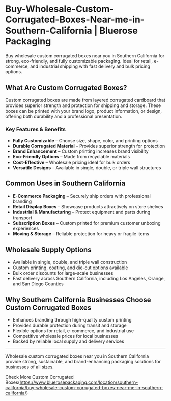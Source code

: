 # Buy-Wholesale-Custom-Corrugated-Boxes-Near-me-in-Southern-California | Bluerose Packaging

Buy wholesale custom corrugated boxes near you in Southern California for strong, eco-friendly, and fully customizable packaging. Ideal for retail, e-commerce, and industrial shipping with fast delivery and bulk pricing options.

## What Are Custom Corrugated Boxes?  

Custom corrugated boxes are made from layered corrugated cardboard that provides superior strength and protection for shipping and storage. These boxes can be printed with your brand logo, product information, or design, offering both durability and a professional presentation.  

### Key Features & Benefits  

- **Fully Customizable** – Choose size, shape, color, and printing options  
- **Durable Corrugated Material** – Provides superior strength for protection  
- **Brand Enhancement** – Custom printing increases brand visibility  
- **Eco-Friendly Options** – Made from recyclable materials  
- **Cost-Effective** – Wholesale pricing ideal for bulk orders  
- **Versatile Designs** – Available in single, double, or triple wall structures  

## Common Uses in Southern California  

- **E-Commerce Packaging** – Securely ship orders with professional branding  
- **Retail Display Boxes** – Showcase products attractively on store shelves  
- **Industrial & Manufacturing** – Protect equipment and parts during transport  
- **Subscription Boxes** – Custom printed for premium customer unboxing experiences  
- **Moving & Storage** – Reliable protection for heavy or fragile items  

## Wholesale Supply Options  

- Available in single, double, and triple wall construction  
- Custom printing, coating, and die-cut options available  
- Bulk order discounts for large-scale businesses  
- Fast delivery across Southern California, including Los Angeles, Orange, and San Diego Counties  

## Why Southern California Businesses Choose Custom Corrugated Boxes  

- Enhances branding through high-quality custom printing  
- Provides durable protection during transit and storage  
- Flexible options for retail, e-commerce, and industrial use  
- Competitive wholesale prices for local businesses  
- Backed by reliable local supply and delivery services  

---  
Wholesale custom corrugated boxes near you in Southern California provide strong, sustainable, and brand-enhancing packaging solutions for businesses of all sizes.  

Check More Custom Corrugated Boxes(https://www.bluerosepackaging.com/location/southern-california/buy-wholesale-custom-corrugated-boxes-near-me-in-southern-california/)

